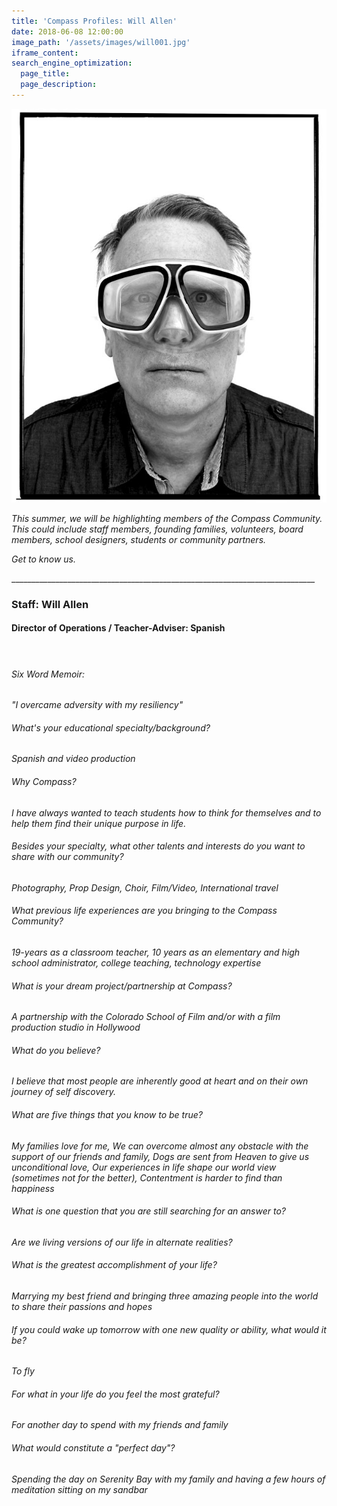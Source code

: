 ```yaml
---
title: 'Compass Profiles: Will Allen'
date: 2018-06-08 12:00:00
image_path: '/assets/images/will001.jpg'
iframe_content:
search_engine_optimization:
  page_title:
  page_description:
---
```


![](/assets/images/will001.jpg)

*This summer, we will be highlighting members of the Compass Community.&nbsp; This could include staff members, founding families, volunteers, board members, school designers, students or community partners.*

*Get to know us.*

\_\_\_\_\_\_\_\_\_\_\_\_\_\_\_\_\_\_\_\_\_\_\_\_\_\_\_\_\_\_\_\_\_\_\_\_\_\_\_\_\_\_\_\_\_\_\_\_\_\_\_\_\_\_\_\_\_\_\_\_\_\_\_\_\_\_\_\_\_\_\_\_\_\_\_\_

### Staff: Will Allen

#### Director of Operations / Teacher-Adviser: Spanish

#### &nbsp;

###### Six Word Memoir:&nbsp;

*"I overcame adversity with my resiliency"*

###### What's your educational specialty/background?

*Spanish and video production*

###### Why Compass?

*I have always wanted to teach students how to think for themselves and to help them find their unique purpose in life.*

###### Besides your specialty, what other talents and interests do you want to share with our community?

*Photography, Prop Design, Choir, Film/Video, International travel*

###### What previous life experiences are you bringing to the Compass Community?

*19-years as a classroom teacher, 10 years as an elementary and high school administrator, college teaching, technology expertise*

###### What is your dream project/partnership at Compass?

*A partnership with the Colorado School of Film and/or with a film production studio in Hollywood*

###### What do you believe?

*I believe that most people are inherently good at heart and on their own journey of self discovery.*

###### What are five things that you know to be true?

*My families love for me, We can overcome almost any obstacle with the support of our friends and family, Dogs are sent from Heaven to give us unconditional love, Our experiences in life shape our world view (sometimes not for the better), Contentment is harder to find than happiness*

###### What is one question that you are still searching for an answer to?

*Are we living versions of our life in alternate realities?*

###### What is the greatest accomplishment of your life?

*Marrying my best friend and bringing three amazing people into the world to share their passions and hopes*

###### If you could wake up tomorrow with one new quality or ability, what would it be?

*To fly*

###### For what in your life do you feel the most grateful?

*For another day to spend with my friends and family*

###### What would constitute a "perfect day"?

*Spending the day on Serenity Bay with my family and having a few hours of meditation sitting on my sandbar*

&nbsp;